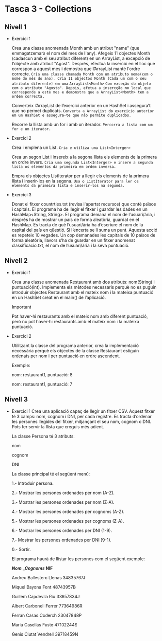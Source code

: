 # Tasca 3 - Collections

## Nivell 1

- Exercici 1

  Crea una classe anomenada Month amb un atribut "name" (que emmagatzemarà el nom del mes de l'any). Afegeix 11 objectes Month (cadascun amb el seu atribut diferent) en un ArrayList, a excepció de l'objecte amb atribut "Agost". Després, efectua la inserció en el lloc que correspon a aquest mes i demostra que l’ArrayList manté l'ordre correcte.
  `Cria uma classe chamada Month com um atributo nome(com o nome do mês do ano). Cria 11 objectos Month (Cada um com o seu atributo diferente) em uma`
  `ArrayList<Month>`
  `Com exceção do objeto com o atributo "Agosto". Depois, efetua a insercção no local que corresponde a este mes e demonstra que a ArrayList<Month> tem a ordem correcta.`

  Converteix l’ArrayList de l’exercici anterior en un HashSet i assegura’t que no permet duplicats.
  `Converta a ArrayList do exercicio anterior em um HashSet e assegura-te que não permite duplicados.`

  Recorre la llista amb un for i amb un iterador.
  `Percorra a lista com um for e um iterador.`

- Exercici 2

  Crea i emplena un List<Integer>.
  `Cria e utiliza uma List<Interger>`

  Crea un segon List<Integer> i insereix a la segona llista els elements de la primera en ordre invers.
  `Cria uma segunda List<Interger> e insere a segunda lista os elementos da primeira em ordem inversa.`

  Empra els objectes ListIterator per a llegir els elements de la primera llista i inserir-los en la segona.
  `Usa o ListIterator para ler os elements da primeira lista e inserir-los na segunda.`

- Exercici 3

  Donat el fitxer countrties.txt (revisa l'apartat recursos) que conté països i capitals. El programa ha de llegir el fitxer i guardar les dades en un HashMap<String, String>. El programa demana el nom de l’usuari/ària, i després ha de mostrar un país de forma aleatòria, guardat en el HashMap. Es tracta de què l’usuari/ària ha d’escriure el nom de la capital del país en qüestió. Si l’encerta se li suma un punt. Aquesta acció es repeteix 10 vegades. Un cop demanades les capitals de 10 països de forma aleatòria, llavors s’ha de guardar en un fitxer anomenat classificacio.txt, el nom de l’usuari/ària i la seva puntuació.

## Nivell 2

- Exercici 1

  Crea una classe anomenada Restaurant amb dos atributs: nom(String) i puntuació(int). Implementa els mètodes necessaris perquè no es puguin introduir objectes Restaurant amb el mateix nom i la mateixa puntuació en un HashSet creat en el main() de l’aplicació.

  Important

  Pot haver-hi restaurants amb el mateix nom amb diferent puntuació, però no pot haver-hi restaurants amb el mateix nom i la mateixa puntuació.

- Exercici 2

  Utilitzant la classe del programa anterior, crea la implementació necessària perquè els objectes de la classe Restaurant estiguin ordenats per nom i per puntuació en ordre ascendent.

  Exemple:

  nom: restaurant1, puntuació: 8

  nom: restaurant1, puntuació: 7

## Nivell 3

- Exercici 1
  Crea una aplicació capaç de llegir un fitxer CSV. Aquest fitxer té 3 camps: nom, cognom i DNI, per cada registre. Es tracta d’ordenar les persones llegides del fitxer, mitjançant el seu nom, cognom o DNI. Pots fer servir la llista que creguis més adient.

  La classe Persona té 3 atributs:

  nom

  cognom

  DNI

  La classe principal té el següent menú:

  1.- Introduir persona.

  2.- Mostrar les persones ordenades per nom (A-Z).

  3.- Mostrar les persones ordenades per nom (Z-A).

  4.- Mostrar les persones ordenades per cognoms (A-Z).

  5.- Mostrar les persones ordenades per cognoms (Z-A).

  6.- Mostrar les persones ordenades per DNI (1-9).

  7.- Mostrar les persones ordenades per DNI (9-1).

  0.- Sortir.

  El programa haurà de llistar les persones com el següent exemple:

  **_Nom_** \_**_Cognoms_** **NIF**

  Andreu Ballestero Llenas 34835767J

  Miquel Bayona Font 48743957B

  Guillem Capdevila Riu 33957834J

  Albert Carbonell Ferrer 77364986R

  Ferran Casas Coderch 23047848P

  Maria Casellas Fuste 47102244S

  Genis Ciutat Vendrell 39718459N
